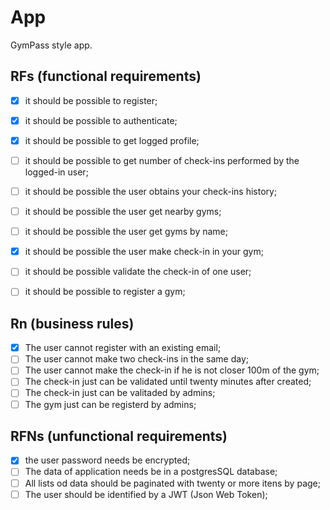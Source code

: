 # App
 
 GymPass style app.

## RFs (functional requirements)

- [X] it should be possible to register;
- [X] it should be possible to authenticate;
- [X] it should be possible to get logged profile;
- [ ] it should be possible to get number of check-ins performed by the logged-in user;
- [ ] it should be possible the user obtains your check-ins history;
- [ ] it should be possible the user get nearby gyms;
- [ ] it should be possible the user get gyms by name;
- [X] it should be possible the user make check-in in your gym;
- [ ] it should be possible validate the check-in of one user;
- [ ] it should be possible to register a gym;


## Rn (business rules)

- [x] The user cannot register with an existing email;
- [ ] The user cannot make two check-ins in the same day;
- [ ] The user cannot make the check-in if he is not closer 100m of the gym;
- [ ] The check-in just can be validated until twenty minutes after created;
- [ ] The check-in just can be valitaded by admins;
- [ ] The gym just can be registerd by admins;

## RFNs (unfunctional requirements)

- [x] the user password needs be encrypted;
- [ ] The data of application needs be in a postgresSQL database;
- [ ] All lists od data should be paginated with twenty or more itens by page;
- [ ] The user should be identified by a JWT (Json Web Token);
